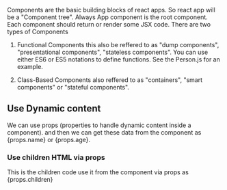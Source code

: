 
Components are the basic building blocks of react apps. So react app will be a "Component tree".
Always App component is the root component. Each component should return or render some JSX code.
There are two types of Components

1) Functional Components
this also be reffered to as "dump components", "presentational components", "stateless components". You can use either ES6 or ES5 notations to define functions. See the Person.js for an example. 

2) Class-Based Components
also reffered to as "containers", "smart components" or "stateful components".

## Use Dynamic content
We can use props (properties to handle dynamic content inside a component). <Person name="Bob" age="25"> and then we can get these data from the component as {props.name} or {props.age}.

### Use children HTML via props
<Person name="Bob">This is the children code</Person>
use it from the component via props as {props.children}